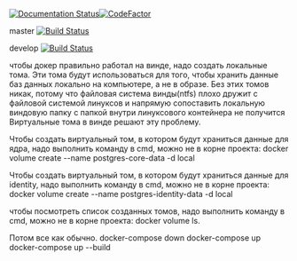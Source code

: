 [![Documentation Status](https://readthedocs.org/projects/gosevakuator/badge/?version=latest)](https://gosevakuator.readthedocs.io/en/latest/?badge=latest)[![CodeFactor](https://www.codefactor.io/repository/github/transportsystems2/backend/badge)](https://www.codefactor.io/repository/github/transportsystems2/backend)

master [![Build Status](https://travis-ci.com/TransportSystems2/Backend.svg?branch=master)](https://travis-ci.com/TransportSystems2/Backend)

develop [![Build Status](https://travis-ci.com/TransportSystems2/Backend.svg?branch=develop)](https://travis-ci.com/TransportSystems2/Backend)


чтобы докер правильно работал на винде, надо создать локальные тома.
Эти тома будут использоваться для того, чтобы хранить данные баз данных локально на компьютере, а не в образе.
Без этих томов никак, потому что файловая система винды(ntfs) плохо дружит с файловой системой линуксов и напрямую сопоставить локальную виндовую папку с папкой внутри линуксового контейнера не получится
Виртуальные тома в винде решают эту проблему.

Чтобы создать виртуальный том, в котором будут храниться данные для ядра, надо выполнить команду в cmd, можно не в корне проекта:
docker volume create --name postgres-core-data -d local

Чтобы создать виртуальный том, в котором будут храниться данные для identity, надо выполнить команду в cmd, можно не в корне проекта:
docker volume create --name postgres-identity-data -d local

чтобы посмотреть список созданных томов, надо выполнить команду в cmd, можно не в корне проекта:
docker volume ls.

Потом все как обычно.
docker-compose down
docker-compose up
docker-compose up --build

